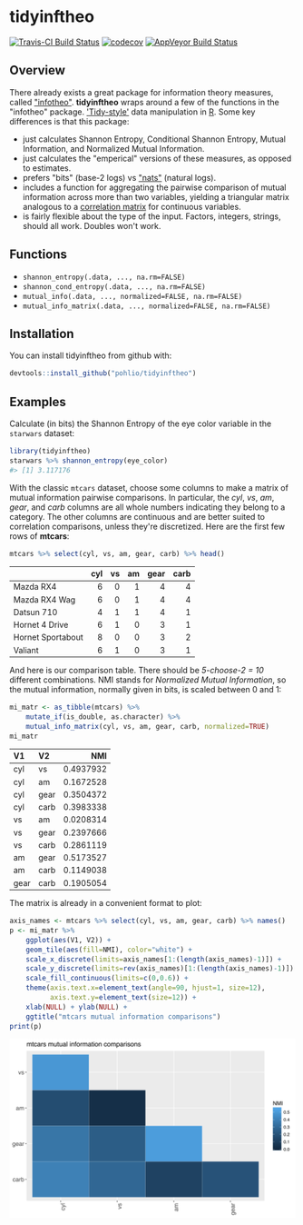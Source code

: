 
<!-- README.md is generated from README.Rmd. Please edit that file -->
tidyinftheo
===========

[![Travis-CI Build Status](https://travis-ci.org/pohlio/tidyinftheo.svg?branch=master)](https://travis-ci.org/pohlio/tidyinftheo) [![codecov](https://codecov.io/gh/pohlio/tidyinftheo/branch/master/graph/badge.svg)](https://codecov.io/gh/pohlio/tidyinftheo) [![AppVeyor Build Status](https://ci.appveyor.com/api/projects/status/github/pohlio/tidyinftheo?branch=master&svg=true)](https://ci.appveyor.com/project/pohlio/tidyinftheo)

Overview
--------

There already exists a great package for information theory measures, called ["infotheo"](https://cran.r-project.org/web/packages/infotheo/index.html). **tidyinftheo** wraps around a few of the functions in the "infotheo" package. ['Tidy-style'](https://tidyverse.org/) data manipulation in [R](https://cran.r-project.org/). Some key differences is that this package:

-   just calculates Shannon Entropy, Conditional Shannon Entropy, Mutual Information, and Normalized Mutual Information.
-   just calculates the "emperical" versions of these measures, as opposed to estimates.
-   prefers "bits" (base-2 logs) vs ["nats"](https://en.wikipedia.org/wiki/Nat_(unit)) (natural logs).
-   includes a function for aggregating the pairwise comparison of mutual information across more than two variables, yielding a triangular matrix analogous to a [correlation matrix](http://www.statisticshowto.com/correlation-matrix/) for continuous variables.
-   is fairly flexible about the type of the input. Factors, integers, strings, should all work. Doubles won't work.

Functions
---------

-   `shannon_entropy(.data, ..., na.rm=FALSE)`
-   `shannon_cond_entropy(.data, ..., na.rm=FALSE)`
-   `mutual_info(.data, ..., normalized=FALSE, na.rm=FALSE)`
-   `mutual_info_matrix(.data, ..., normalized=FALSE, na.rm=FALSE)`

Installation
------------

You can install tidyinftheo from github with:

``` r
devtools::install_github("pohlio/tidyinftheo")
```

Examples
--------

Calculate (in bits) the Shannon Entropy of the eye color variable in the `starwars` dataset:

``` r
library(tidyinftheo)
starwars %>% shannon_entropy(eye_color)
#> [1] 3.117176
```

With the classic `mtcars` dataset, choose some columns to make a matrix of mutual information pairwise comparisons. In particular, the *cyl*, *vs*, *am*, *gear*, and *carb* columns are all whole numbers indicating they belong to a category. The other columns are continuous and are better suited to correlation comparisons, unless they're discretized. Here are the first few rows of **mtcars**:

``` r
mtcars %>% select(cyl, vs, am, gear, carb) %>% head()
```

|                   |  cyl|   vs|   am|  gear|  carb|
|-------------------|----:|----:|----:|-----:|-----:|
| Mazda RX4         |    6|    0|    1|     4|     4|
| Mazda RX4 Wag     |    6|    0|    1|     4|     4|
| Datsun 710        |    4|    1|    1|     4|     1|
| Hornet 4 Drive    |    6|    1|    0|     3|     1|
| Hornet Sportabout |    8|    0|    0|     3|     2|
| Valiant           |    6|    1|    0|     3|     1|

And here is our comparison table. There should be *5-choose-2 = 10* different combinations. NMI stands for *Normalized Mutual Information*, so the mutual information, normally given in bits, is scaled between 0 and 1:

``` r
mi_matr <- as_tibble(mtcars) %>% 
    mutate_if(is_double, as.character) %>%
    mutual_info_matrix(cyl, vs, am, gear, carb, normalized=TRUE)
mi_matr
```

| V1   | V2   |        NMI|
|:-----|:-----|----------:|
| cyl  | vs   |  0.4937932|
| cyl  | am   |  0.1672528|
| cyl  | gear |  0.3504372|
| cyl  | carb |  0.3983338|
| vs   | am   |  0.0208314|
| vs   | gear |  0.2397666|
| vs   | carb |  0.2861119|
| am   | gear |  0.5173527|
| am   | carb |  0.1149038|
| gear | carb |  0.1905054|

The matrix is already in a convenient format to plot:

``` r
axis_names <- mtcars %>% select(cyl, vs, am, gear, carb) %>% names()
p <- mi_matr %>%
    ggplot(aes(V1, V2)) +
    geom_tile(aes(fill=NMI), color="white") +
    scale_x_discrete(limits=axis_names[1:(length(axis_names)-1)]) +
    scale_y_discrete(limits=rev(axis_names)[1:(length(axis_names)-1)]) +
    scale_fill_continuous(limits=c(0,0.6)) + 
    theme(axis.text.x=element_text(angle=90, hjust=1, size=12),
          axis.text.y=element_text(size=12)) +
    xlab(NULL) + ylab(NULL) + 
    ggtitle("mtcars mutual information comparisons")
print(p)
```

![](README-plot-1.svg)
